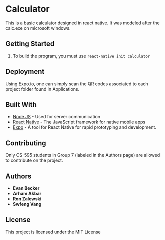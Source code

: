 # Calculator

This is a basic calculator designed in react native. It was modeled after the calc.exe on microsoft windows.

## Getting Started

1. To build the program, you must use `react-native init calculator`

## Deployment

Using Expo.io, one can simply scan the QR codes associated to each project folder found in Applications. 

## Built With

* [Node JS](https://nodejs.org/en/) - Used for server communication
* [React Native](https://facebook.github.io/react-native/) - The JavaScript framework for native mobile apps
* [Expo](https://expo.io/) - A tool for React Native for rapid prototyping and development. 

## Contributing

Only CS-595 students in Group 7 (labeled in the Authors page) are allowed to contribute on the project.

## Authors

* **Evan Becker**
* **Arham Akbar**
* **Ron Zalewski**
* **Swfeng Vang**

## License

This project is licensed under the MIT License
